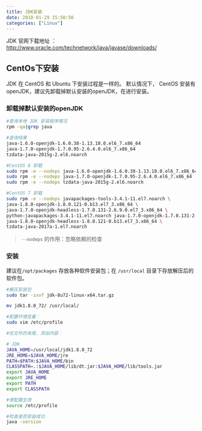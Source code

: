 ```yaml
---
title: JDK安装
date: 2018-01-29 15:50:50
categories: ["Linux"]
---
```


JDK 官网下载地址 ：<http://www.oracle.com/technetwork/java/javase/downloads/>





## CentOs下安装
JDK 在 CentOS 和 Ubuntu 下安装过程是一样的。
默认情况下， CentOS 安装有 openJDK，建议先卸载掉默认安装的openJDK，在进行安装。
### 卸载掉默认安装的openJDK
``` bash
#查询本地 JDK 安装程序情况
rpm -qa|grep java

#查询结果
java-1.6.0-openjdk-1.6.0.38-1.13.10.0.el6_7.x86_64
java-1.7.0-openjdk-1.7.0.95-2.6.4.0.el6_7.x86_64
tzdata-java-2015g-2.el6.noarch

#CentOS 6 卸载
sudo rpm -e --nodeps java-1.6.0-openjdk-1.6.0.38-1.13.10.0.el6_7.x86_64
sudo rpm -e --nodeps java-1.7.0-openjdk-1.7.0.95-2.6.4.0.el6_7.x86_64
sudo rpm -e --nodeps tzdata-java-2015g-2.el6.noarch

#CentOS 7 卸载
sudo rpm -e --nodeps javapackages-tools-3.4.1-11.el7.noarch \
java-1.8.0-openjdk-1.8.0.121-0.b13.el7_3.x86_64 \
java-1.7.0-openjdk-headless-1.7.0.131-2.6.9.0.el7_3.x86_64 \
python-javapackages-3.4.1-11.el7.noarch java-1.7.0-openjdk-1.7.0.131-2.6.9.0.el7_3.x86_64 \
java-1.8.0-openjdk-headless-1.8.0.121-0.b13.el7_3.x86_64 \
tzdata-java-2017a-1.el7.noarch
```

> `--nodeps` 的作用：忽略依赖的检查

### 安装
建议在`/opt/packages` 存放各种软件安装包；在 `/usr/local` 目录下存放解压后的软件包。
``` bash
#解压安装包
sudo tar -zxvf jdk-8u72-linux-x64.tar.gz

mv jdk1.8.0_72/ /usr/local/

#配置环境变量：
sudo vim /etc/profile

#在文件的末尾，添加内容：

# JDK
JAVA_HOME=/usr/local/jdk1.8.0_72
JRE_HOME=$JAVA_HOME/jre
PATH=$PATH:$JAVA_HOME/bin
CLASSPATH=.:$JAVA_HOME/lib/dt.jar:$JAVA_HOME/lib/tools.jar
export JAVA_HOME
export JRE_HOME
export PATH
export CLASSPATH

#使配置生效
source /etc/profile

#检查是否安装成功
java -version
```
